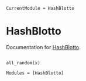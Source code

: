 ```@meta
CurrentModule = HashBlotto
```

# HashBlotto

Documentation for [HashBlotto](https://github.com/mmcmanus1/HashBlotto.jl).

```@index
```

```@docs
all_random(x)
```

```@autodocs
Modules = [HashBlotto]
```
